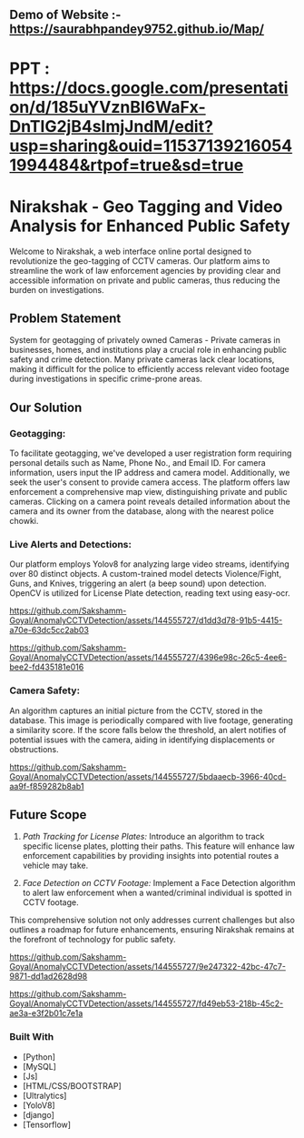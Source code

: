 ## Demo of Website :- https://saurabhpandey9752.github.io/Map/

# PPT : https://docs.google.com/presentation/d/185uYVznBI6WaFx-DnTIG2jB4sImjJndM/edit?usp=sharing&ouid=115371392160541994484&rtpof=true&sd=true
# Nirakshak - Geo Tagging and Video Analysis for Enhanced Public Safety

Welcome to Nirakshak, a web interface online portal designed to revolutionize the geo-tagging of CCTV cameras. Our platform aims to streamline the work of law enforcement agencies by providing clear and accessible information on private and public cameras, thus reducing the burden on investigations.

## Problem Statement

System for geotagging of privately owned Cameras - Private cameras in businesses, homes, and institutions play a crucial role in enhancing public safety and crime detection. Many private cameras lack clear locations, making it difficult for the police to efficiently access relevant video footage during investigations in specific crime-prone areas.

## Our Solution

### Geotagging:

To facilitate geotagging, we've developed a user registration form requiring personal details such as Name, Phone No., and Email ID. For camera information, users input the IP address and camera model. Additionally, we seek the user's consent to provide camera access. The platform offers law enforcement a comprehensive map view, distinguishing private and public cameras. Clicking on a camera point reveals detailed information about the camera and its owner from the database, along with the nearest police chowki.

### Live Alerts and Detections:

Our platform employs Yolov8 for analyzing large video streams, identifying over 80 distinct objects. A custom-trained model detects Violence/Fight, Guns, and Knives, triggering an alert (a beep sound) upon detection. OpenCV is utilized for License Plate detection, reading text using easy-ocr.


https://github.com/Sakshamm-Goyal/AnomalyCCTVDetection/assets/144555727/d1dd3d78-91b5-4415-a70e-63dc5cc2ab03



https://github.com/Sakshamm-Goyal/AnomalyCCTVDetection/assets/144555727/4396e98c-26c5-4ee6-bee2-fd435181e016



### Camera Safety:

An algorithm captures an initial picture from the CCTV, stored in the database. This image is periodically compared with live footage, generating a similarity score. If the score falls below the threshold, an alert notifies of potential issues with the camera, aiding in identifying displacements or obstructions.

https://github.com/Sakshamm-Goyal/AnomalyCCTVDetection/assets/144555727/5bdaaecb-3966-40cd-aa9f-f859282b8ab1


## Future Scope

1. *Path Tracking for License Plates:*
   Introduce an algorithm to track specific license plates, plotting their paths. This feature will enhance law enforcement capabilities by providing insights into potential routes a vehicle may take.

2. *Face Detection on CCTV Footage:*
   Implement a Face Detection algorithm to alert law enforcement when a wanted/criminal individual is spotted in CCTV footage.

This comprehensive solution not only addresses current challenges but also outlines a roadmap for future enhancements, ensuring Nirakshak remains at the forefront of technology for public safety.

https://github.com/Sakshamm-Goyal/AnomalyCCTVDetection/assets/144555727/9e247322-42bc-47c7-9871-dd1ad2628d98

https://github.com/Sakshamm-Goyal/AnomalyCCTVDetection/assets/144555727/fd49eb53-218b-45c2-ae3a-e3f2b01c7e1a

### Built With

- [Python]
- [MySQL]
- [Js]
- [HTML/CSS/BOOTSTRAP]
- [Ultralytics]
- [YoloV8]
- [django]
- [Tensorflow]

